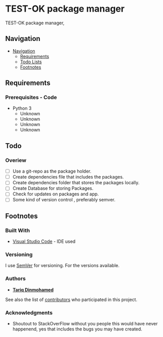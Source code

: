 # TEST-OK package manager
TEST-OK package manager,

<!-- TOC -->
## Navigation
- [Navigation](#Navigation)
    - [Requirements](#Requirements)
    - [Todo Lists](#Todo)
    - [Footnotes](#Footnotes)
<!-- /TOC -->

## Requirements
### Prerequisites - Code
- Python 3
    - Unknown
    - Unknown
    - Unknown
    - Unknown

## Todo
### Overiew
- [ ] Use a git-repo as the package holder.
- [ ] Create dependencies file that includes the packages.
- [ ] Create dependencies folder that stores the packages locally.
- [ ] Create Database for storing Packages.
- [ ] Check for updates on packages and app.
- [ ] Some kind of version control , preferably semver.

## Footnotes
### Built With

* [Visual Studio Code](https://code.visualstudio.com/) - IDE used

### Versioning

I use [SemVer](http://semver.org/) for versioning. For the versions available.

### Authors

* [**Tariq Dinmohamed**](https://github.com/Flixis)

See also the list of [contributors](https://github.com/Flixis/TEST-OK-Package-manager/contributors) who participated in this project.

### Acknowledgments

* Shoutout to StackOverFlow without you people this would have never happenend, yes that includes the bugs you may have created.




